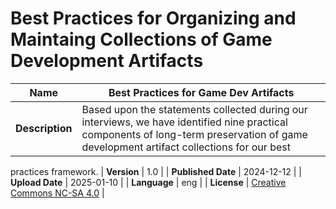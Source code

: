 # Best Practices for Organizing and Maintaing Collections of Game Development Artifacts

| **Name**           | Best Practices for Game Dev Artifacts                                                                                                                                                                  |
|--------------------|-----------------------------------------------------------------------------------------------------------------------------------------------------------------------------------------------------|
| **Description**    | Based upon the statements collected during our interviews, we have identified nine practical components of long-term preservation of game development artifact collections for our best
practices framework.
| **Version**        | 1.0                                                                                                                                                                                             |
| **Published Date** | 2024-12-12                                                                                                                                                                                          |
| **Upload Date** | 2025-01-10                                                                                                                                                                                          |
| **Language**       | eng                                                                                                                                                                                                 |
| **License**        | [Creative Commons NC-SA 4.0](https://creativecommons.org/licenses/by-nc-sa/4.0/)  |
